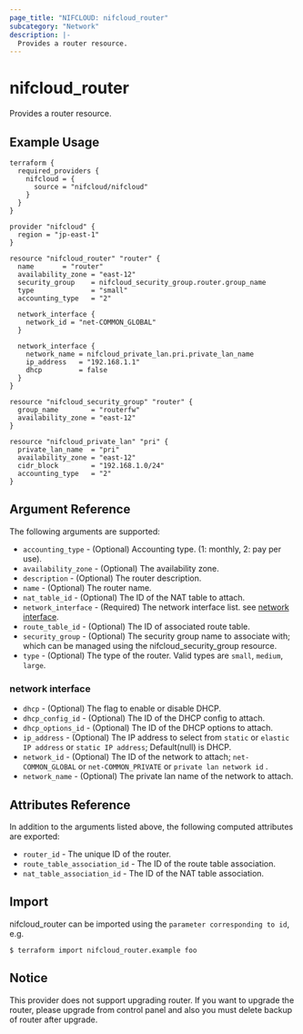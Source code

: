 ```yaml
---
page_title: "NIFCLOUD: nifcloud_router"
subcategory: "Network"
description: |-
  Provides a router resource.
---
```


# nifcloud_router

Provides a router resource.

## Example Usage

```hcl
terraform {
  required_providers {
    nifcloud = {
      source = "nifcloud/nifcloud"
    }
  }
}

provider "nifcloud" {
  region = "jp-east-1"
}

resource "nifcloud_router" "router" {
  name       = "router"
  availability_zone = "east-12"
  security_group    = nifcloud_security_group.router.group_name
  type              = "small"
  accounting_type   = "2"

  network_interface {
    network_id = "net-COMMON_GLOBAL"
  }

  network_interface {
    network_name = nifcloud_private_lan.pri.private_lan_name
    ip_address   = "192.168.1.1"
    dhcp         = false
  }
}

resource "nifcloud_security_group" "router" {
  group_name        = "routerfw"
  availability_zone = "east-12"
}

resource "nifcloud_private_lan" "pri" {
  private_lan_name  = "pri"
  availability_zone = "east-12"
  cidr_block        = "192.168.1.0/24"
  accounting_type   = "2"
}
```

## Argument Reference

The following arguments are supported:

* `accounting_type` - (Optional) Accounting type. (1: monthly, 2: pay per use).
* `availability_zone` - (Optional) The availability zone.
* `description` - (Optional) The router description.
* `name` - (Optional) The router name.
* `nat_table_id` - (Optional) The ID of the NAT table to attach.
* `network_interface` - (Required) The network interface list. see [network interface](#network-interface).
* `route_table_id` - (Optional) The ID of associated route table.
* `security_group` - (Optional) The security group name to associate with; which can be managed using the nifcloud_security_group resource.
* `type` - (Optional) The type of the router. Valid types are `small`, `medium`, `large`.

### network interface

* `dhcp` - (Optional) The flag to enable or disable DHCP.
* `dhcp_config_id` - (Optional) The ID of the DHCP config to attach.
* `dhcp_options_id` - (Optional) The ID of the DHCP options to attach.
* `ip_address` - (Optional) The IP address to select from `static` or `elastic IP address` or `static IP address`; Default(null) is DHCP.
* `network_id` - (Optional) The ID of the network to attach; `net-COMMON_GLOBAL` or `net-COMMON_PRIVATE` or `private lan network id` .
* `network_name` - (Optional) The private lan name of the network to attach.

## Attributes Reference

In addition to the arguments listed above, the following computed attributes are exported:

* `router_id` - The unique ID of the router.
* `route_table_association_id` - The ID of the route table association.
* `nat_table_association_id` - The ID of the NAT table association.

## Import

nifcloud_router can be imported using the `parameter corresponding to id`, e.g.

```
$ terraform import nifcloud_router.example foo
```

## Notice

This provider does not support upgrading router.
If you want to upgrade the router, please upgrade from control panel and also you must delete backup of router after upgrade.
